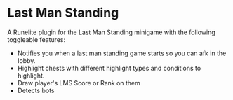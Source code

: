 # Last Man Standing
A Runelite plugin for the Last Man Standing minigame with the following toggleable features:
- Notifies you when a last man standing game starts so you can afk in the lobby.
- Highlight chests with different highlight types and conditions to highlight.
- Draw player's LMS Score or Rank on them
- Detects bots
